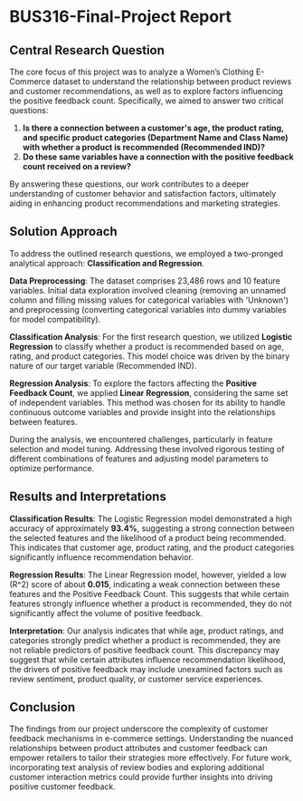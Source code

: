 # BUS316-Final-Project Report

## Central Research Question
The core focus of this project was to analyze a Women’s Clothing E-Commerce dataset to understand the relationship between product reviews and customer recommendations, as well as to explore factors influencing the positive feedback count. Specifically, we aimed to answer two critical questions:

1. **Is there a connection between a customer's age, the product rating, and specific product categories (Department Name and Class Name) with whether a product is recommended (Recommended IND)?**
2. **Do these same variables have a connection with the positive feedback count received on a review?**

By answering these questions, our work contributes to a deeper understanding of customer behavior and satisfaction factors, ultimately aiding in enhancing product recommendations and marketing strategies.

## Solution Approach
To address the outlined research questions, we employed a two-pronged analytical approach: **Classification and Regression**.

**Data Preprocessing**: The dataset comprises 23,486 rows and 10 feature variables. Initial data exploration involved cleaning (removing an unnamed column and filling missing values for categorical variables with 'Unknown') and preprocessing (converting categorical variables into dummy variables for model compatibility).

**Classification Analysis**: For the first research question, we utilized **Logistic Regression** to classify whether a product is recommended based on age, rating, and product categories. This model choice was driven by the binary nature of our target variable (Recommended IND).

**Regression Analysis**: To explore the factors affecting the **Positive Feedback Count**, we applied **Linear Regression**, considering the same set of independent variables. This method was chosen for its ability to handle continuous outcome variables and provide insight into the relationships between features.

During the analysis, we encountered challenges, particularly in feature selection and model tuning. Addressing these involved rigorous testing of different combinations of features and adjusting model parameters to optimize performance.

## Results and Interpretations
**Classification Results**: The Logistic Regression model demonstrated a high accuracy of approximately **93.4%**, suggesting a strong connection between the selected features and the likelihood of a product being recommended. This indicates that customer age, product rating, and the product categories significantly influence recommendation behavior.

**Regression Results**: The Linear Regression model, however, yielded a low \(R^2\) score of about **0.015**, indicating a weak connection between these features and the Positive Feedback Count. This suggests that while certain features strongly influence whether a product is recommended, they do not significantly affect the volume of positive feedback.

**Interpretation**: Our analysis indicates that while age, product ratings, and categories strongly predict whether a product is recommended, they are not reliable predictors of positive feedback count. This discrepancy may suggest that while certain attributes influence recommendation likelihood, the drivers of positive feedback may include unexamined factors such as review sentiment, product quality, or customer service experiences.

## Conclusion
The findings from our project underscore the complexity of customer feedback mechanisms in e-commerce settings. Understanding the nuanced relationships between product attributes and customer feedback can empower retailers to tailor their strategies more effectively. For future work, incorporating text analysis of review bodies and exploring additional customer interaction metrics could provide further insights into driving positive customer feedback.
